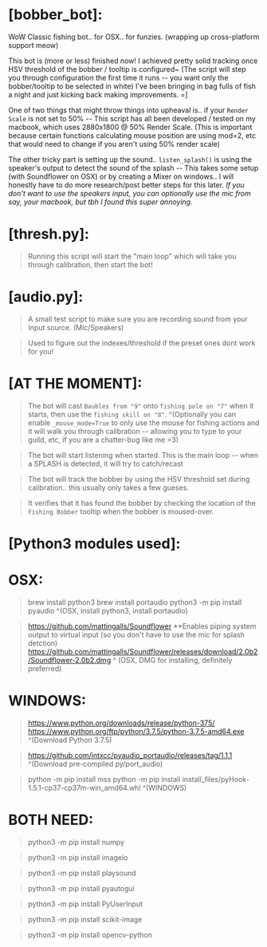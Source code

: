 # [bobber_bot]:
WoW Classic fishing bot.. for OSX.. for funzies. (wrapping up cross-platform support meow)

This bot is (more or less) finished now! I achieved pretty solid tracking once HSV threshold of the bobber / tooltip is configured~
(The script will step you through configuration the first time it runs -- you want only the bobber/tooltip to be selected in white)
I've been bringing in bag fulls of fish a night and just kicking back making improvements. =]


One of two things that might throw things into upheaval is.. if your `Render Scale` is not set to 50% -- This script has all been developed / tested on my macbook, which uses 2880x1800 @ 50% Render Scale. (This is important because certain functions calculating mouse position are using mod=2, etc that would need to change if you aren't using 50% render scale)

The other tricky part is setting up the sound.. `listen_splash()` is using the speaker's output to detect the sound of the splash -- This takes some setup (with Soundflower on OSX) or by creating a Mixer on windows.. I will honestly have to do more research/post better steps for this later. 
_If you don't want to use the speakers input, you can optionally use the mic from say, your macbook, but tbh I found this super annoying._


# [thresh.py]:
> Running this script will start the "main loop" which will take you through calibration, then start the bot!

# [audio.py]:
> A small test script to make sure you are recording sound from your Input source. (Mic/Speakers)

> Used to figure out the indexes/threshold if the preset ones dont work for you!


# [AT THE MOMENT]:
> The bot will cast `Baubles from "9"` onto `fishing pole on "7"` when it starts, then use the `fishing skill on "8"`.
> ^(Optionally you can enable `_mouse_mode=True` to only use the mouse for fishing actions and it will walk you through calibration -- allowing you to type to your guild, etc, if you are a chatter-bug like me =3)

> The bot will start listening when started. This is the main loop -- when a SPLASH is detected, it will try to catch/recast 

> The bot will track the bobber by using the HSV threshold set during calibration.. this usually only takes a few gueses.

> It verifies that it has found the bobber by checking the location of the `Fishing Bobber` tooltip when the bobber is moused-over.


# [Python3 modules used]:

# OSX:
> brew install python3
> brew install portaudio
> python3 -m pip install pyaudio
> ^(OSX, install python3, install portaudio)

> https://github.com/mattingalls/Soundflower  **Enables piping system output to virtual input (so you don't have to use the mic for splash detction)
> https://github.com/mattingalls/Soundflower/releases/download/2.0b2/Soundflower-2.0b2.dmg
> ^ (OSX, DMG for installing, definitely preferred)

# WINDOWS:
> https://www.python.org/downloads/release/python-375/
> https://www.python.org/ftp/python/3.7.5/python-3.7.5-amd64.exe
> ^(Download Python 3.7.5)

> https://github.com/intxcc/pyaudio_portaudio/releases/tag/1.1.1
> ^(Download pre-compiled py/port_audio)

> python -m pip install mss
> python -m pip install install_files/pyHook-1.5.1-cp37-cp37m-win_amd64.whl
> ^(WINDOWS)

# BOTH NEED:
> python3 -m pip install numpy

> python3 -m pip install imageio

> python3 -m pip install playsound

> python3 -m pip install pyautogui

> python3 -m pip install PyUserInput

> python3 -m pip install scikit-image       

> python3 -m pip install opencv-python